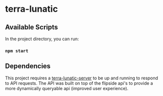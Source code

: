 # terra-lunatic

## Available Scripts

In the project directory, you can run:

### `npm start`

## Dependencies

This project requires a [terra-lunatic-server](https://github.com/codeanish/terra-lunatic-server) to be up and running to respond to API requests. The API was built on top of the flipside api's to provide a more dynamically queryable api (improved user experience).